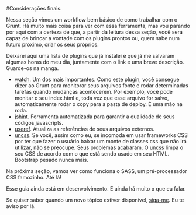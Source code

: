 #Considerações finais.

Nessa seção vimos um workflow bem básico de como trabalhar com o Grunt. Há muito mais coisa para ver com essa ferramenta, mas vou parando por aqui com a certeza de que, a partir da leitura dessa seção, você será capaz de brincar a vontade com os plugins prontos ou, quem sabe num futuro próximo, criar os seus próprios.

Deixarei aqui uma lista de plugins que já instalei e que já me salvaram algumas horas do meu dia, juntamente com o link e uma breve descrição. Guarde-os na manga.


* [watch](https://github.com/gruntjs/grunt-contrib-watch). Um dos mais importantes. Como este plugin, você consegue dizer ao Grunt para monitorar seus arquivos fonte e rodar determinadas tarefas quando mudanças acontecerem. Por exemplo, você pode monitar o seu index.html e, toda vez que esse arquivo for salvo, automaticamente rodar o copy para a pasta de deploy. É uma mão na roda.
* [jshint](https://github.com/gruntjs/grunt-contrib-jshint). Ferramenta automatizada para garantir a qualidade de seus códigos javascripts.
* [useref](https://www.npmjs.com/package/grunt-useref). Atualiza as referências de seus arquivos externos.
* [uncss](https://github.com/addyosmani/grunt-uncss). Se você, assim como eu, se incomoda em usar frameworks CSS por ter que fazer o usuário baixar um monte de classes css que não irá utilizar, não se preocupe. Seus problemas acabaram. O uncss limpa o seu CSS de acordo com o que está sendo usado em seu HTML. Bootstrap pesado nunca mais.


Na próxima seção, vamos ver como funciona o SASS, um pré-processador CSS famozinho. Até lá!


Esse guia ainda está em desenvolvimento. E ainda há muito o que eu falar.

Se quiser saber quando um novo tópico estiver disponível, [siga-me](http://twitter.com/tapmorales). Eu te aviso por lá.